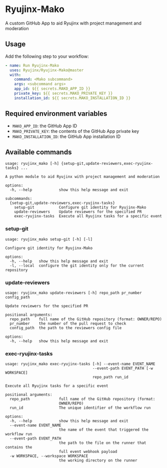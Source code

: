 # Ryujinx-Mako

A custom GitHub App to aid Ryujinx with project management and moderation

## Usage

Add the following step to your workflow:

```yml
- name: Run Ryujinx-Mako
  uses: Ryujinx/Ryujinx-Mako@master
  with:
    command: <Mako subcommand>
    args: <subcommand args>
    app_id: ${{ secrets.MAKO_APP_ID }}
    private_key: ${{ secrets.MAKO_PRIVATE_KEY }}
    installation_id: ${{ secrets.MAKO_INSTALLATION_ID }}
```

## Required environment variables

- `MAKO_APP_ID`: the GitHub App ID
- `MAKO_PRIVATE_KEY`: the contents of the GitHub App private key
- `MAKO_INSTALLATION_ID`: the GitHub App installation ID

## Available commands

```
usage: ryujinx_mako [-h] {setup-git,update-reviewers,exec-ryujinx-tasks} ...

A python module to aid Ryujinx with project management and moderation

options:
  -h, --help            show this help message and exit

subcommands:
  {setup-git,update-reviewers,exec-ryujinx-tasks}
    setup-git           Configure git identity for Ryujinx-Mako
    update-reviewers    Update reviewers for the specified PR
    exec-ryujinx-tasks  Execute all Ryujinx tasks for a specific event
```

### setup-git

```
usage: ryujinx_mako setup-git [-h] [-l]

Configure git identity for Ryujinx-Mako

options:
  -h, --help   show this help message and exit
  -l, --local  configure the git identity only for the current repository
```

### update-reviewers

```
usage: ryujinx_mako update-reviewers [-h] repo_path pr_number config_path

Update reviewers for the specified PR

positional arguments:
  repo_path    full name of the GitHub repository (format: OWNER/REPO)
  pr_number    the number of the pull request to check
  config_path  the path to the reviewers config file

options:
  -h, --help   show this help message and exit
```

### exec-ryujinx-tasks

```
usage: ryujinx_mako exec-ryujinx-tasks [-h] --event-name EVENT_NAME
                                       --event-path EVENT_PATH [-w WORKSPACE]
                                       repo_path run_id

Execute all Ryujinx tasks for a specific event

positional arguments:
  repo_path             full name of the GitHub repository (format:
                        OWNER/REPO)
  run_id                The unique identifier of the workflow run

options:
  -h, --help            show this help message and exit
  --event-name EVENT_NAME
                        the name of the event that triggered the workflow run
  --event-path EVENT_PATH
                        the path to the file on the runner that contains the
                        full event webhook payload
  -w WORKSPACE, --workspace WORKSPACE
                        the working directory on the runner
```
